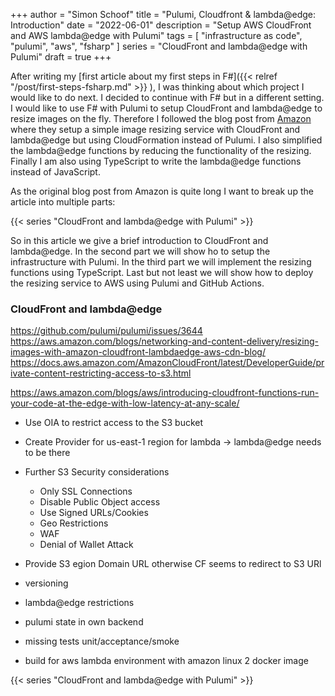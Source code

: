 +++
author = "Simon Schoof"
title = "Pulumi, Cloudfront & lambda@edge: Introduction"
date = "2022-06-01"
description = "Setup AWS CloudFront and AWS lambda@edge with Pulumi"
tags = [
    "infrastructure as code", 
    "pulumi",
    "aws",
    "fsharp"
]
series = "CloudFront and lambda@edge with Pulumi"
draft = true
+++

After writing my [first article about my first steps in F#]({{< relref "/post/first-steps-fsharp.md" >}}
), I was thinking about which project I would like to do next. I decided to continue with F# but in a different setting. I would like to use F# with Pulumi to setup CloudFront and lambda@edge to resize images on the fly. Therefore I followed the blog post from [Amazon](https://aws.amazon.com/blogs/networking-and-content-delivery/resizing-images-with-amazon-cloudfront-lambdaedge-aws-cdn-blog/) where they setup a simple image resizing service with CloudFront and lambda@edge but using CloudFormation instead of Pulumi. I also simplified the lambda@edge functions by reducing the functionality of the resizing. Finally I am also using TypeScript to write the lambda@edge functions instead of JavaScript.

As the original blog post from Amazon is quite long I want to break up the article into multiple parts:

{{< series "CloudFront and lambda@edge with Pulumi" >}} 


So in this article we give a brief introduction to CloudFront and lambda@edge. In the second part we will show ho to setup the infrastructure with Pulumi. In the third part we will implement the resizing functions using TypeScript. Last but not least we will show how to deploy the resizing service to AWS using Pulumi and GitHub Actions.

### CloudFront and lambda@edge

https://github.com/pulumi/pulumi/issues/3644
https://aws.amazon.com/blogs/networking-and-content-delivery/resizing-images-with-amazon-cloudfront-lambdaedge-aws-cdn-blog/
https://docs.aws.amazon.com/AmazonCloudFront/latest/DeveloperGuide/private-content-restricting-access-to-s3.html

https://aws.amazon.com/blogs/aws/introducing-cloudfront-functions-run-your-code-at-the-edge-with-low-latency-at-any-scale/

* Use OIA to restrict access to the S3 bucket

* Create Provider for us-east-1 region for lambda -> lambda@edge needs to be there

* Further S3 Security considerations
  * Only SSL Connections
  * Disable Public Object access
  * Use Signed URLs/Cookies
  * Geo Restrictions
  * WAF
  * Denial of Wallet Attack

* Provide S3 egion Domain URL otherwise CF seems to redirect to S3 URl

* versioning
* lambda@edge restrictions
* pulumi state in own backend 
* missing tests unit/acceptance/smoke
* build for aws lambda environment with amazon linux 2 docker image

{{< series "CloudFront and lambda@edge with Pulumi" >}}
